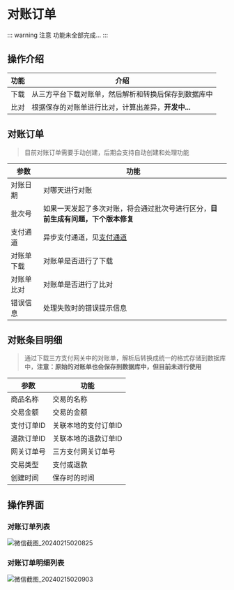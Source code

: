 # 对账订单
::: warning 注意
功能未全部完成...
:::

## 操作介绍
| 功能 | 介绍                            |
|----|-------------------------------|
| 下载 | 从三方平台下载对账单，然后解析和转换后保存到数据库中    |
| 比对 | 根据保存的对账单进行比对，计算出差异，**开发中...** |

## 对账订单
> 目前对账订单需要手动创建，后期会支持自动创建和处理功能

| 参数    | 功能                                                                |
|-------|-------------------------------------------------------------------|
| 对账日期  | 对哪天进行对账                                                           |
| 批次号   | 如果一天发起了多次对账，将会通过批次号进行区分，**目前生成有问题，下个版本修复**                        |
| 支付通道  | 异步支付通道，见[支付通道](/daxpay/guides/other/常量和状态表.md#支付通道-paychannelenum) |
| 对账单下载 | 对账单是否进行了下载                                                        |
| 对账单比对 | 对账单是否进行了比对                                                        |
| 错误信息  | 处理失败时的错误提示信息                                                      |

## 对账条目明细
> 通过下载三方支付网关中的对账单，解析后转换成统一的格式存储到数据库中，**注意：原始的对账单也会保存到数据库中，但目前未进行使用**

| 参数     | 功能          |
|--------|-------------|
| 商品名称   | 交易的名称       |
| 交易金额   | 交易的金额       |
| 支付订单ID | 关联本地的支付订单ID |
| 退款订单ID | 关联本地的退款订单ID |
| 网关订单号  | 三方支付网关订单号   |
| 交易类型   | 支付或退款       |
| 创建时间   | 保存时的时间      |


## 操作界面
### 对账订单列表
![微信截图_20240215020825](https://cdn.jsdelivr.net/gh/xxm1995/bootx-img@master/daxpay/微信截图_20240215020825.5d8lhxxcpq40.webp)
### 对账订单明细列表
![微信截图_20240215020903](https://cdn.jsdelivr.net/gh/xxm1995/bootx-img@master/daxpay/微信截图_20240215020903.120rjd0gi6dc.webp)
